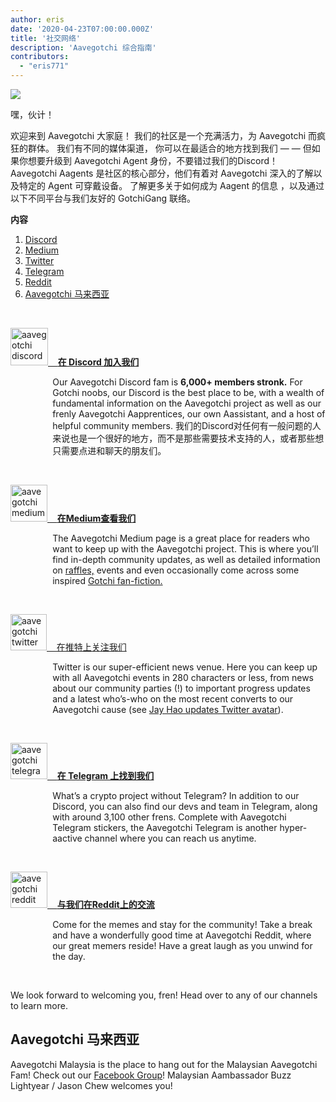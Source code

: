 ```yaml
---
author: eris
date: '2020-04-23T07:00:00.000Z'
title: '社交网络'
description: 'Aavegotchi 综合指南'
contributors:
  - "eris771"
---
```


<div class="headerImageContainer">
<img src="/socialmedia/alfredgotchiwelcome.png" class="headerImage">
<p class="headerImageText">嘿，伙计！</p>
</div>

欢迎来到 Aavegotchi 大家庭！ 我们的社区是一个充满活力，为 Aavegotchi 而疯狂的群体。 我们有不同的媒体渠道， 你可以在最适合的地方找到我们 — — 但如果你想要升级到 Aavegotchi Agent 身份，不要错过我们的Discord！ Aavegotchi Aagents 是社区的核心部分，他们有着对 Aavegotchi 深入的了解以及特定的 Agent 可穿戴设备。 了解更多关于如何成为 Aagent 的信息 ，以及通过以下不同平台与我们友好的 GotchiGang 联络。

<a name="Discord"></a>

<div class="contentsBox">

**内容**

<ol>
<li><a href=#Discord>Discord</a></li>
<li><a href=#Medium>Medium</a></li>
<li><a href=#Twitter>Twitter</a></li>
<li><a href=#Telegram>Telegram</a></li>
<li><a href=#Reddit>Reddit</a></li>
<li><a href=#aavegotchi-malaysia>Aavegotchi 马来西亚</a></li>
</ol>

</div>

&nbsp;

<a href="https://discord.com/invite/NPwnWB6" target = "_blank"><img src="/socialmedia/discord.png" alt = "aavegotchi discord" width="60" height="60"> &nbsp;&nbsp;&nbsp;**在 Discord 加入我们**</a>

<p style="margin-left: 4.8em">Our Aavegotchi Discord fam is <b>6,000+ members stronk.</b> For Gotchi noobs, our Discord is the best place to be, with a wealth of
 fundamental information on the Aavegotchi project as well as our frenly Aavegotchi Aapprentices, our own Aassistant, and a host of helpful community members.  
我们的Discord对任何有一般问题的人来说也是一个很好的地方，而不是那些需要技术支持的人，或者那些想只需要点进和聊天的朋友们。 </p>

<a name="Medium"></a>

&nbsp;<a name="Twitter"></a>

<a href="https://aavegotchi.medium.com/" target = "_blank"><img src="/socialmedia/medium.png" alt = "aavegotchi medium" width="59" height="59"> &nbsp;&nbsp;&nbsp;**在Medium查看我们**</a>

<p style="margin-left: 4.8em">The Aavegotchi Medium page is a great place for readers who want to keep up with the Aavegotchi project. This is where you’ll find in-depth community updates, 
as well as detailed information on <a href="https://aavegotchi.medium.com/aavegotchi-raffles-a-frenly-guide-66f624c9bc60">raffles,</a> events and even occasionally come across some inspired <a href = "https://aavegotchi.medium.com/anon-and-the-green-ticket-5776969b3a69">Gotchi fan-fiction.</a></p>

&nbsp;<a name="Telegram"></a>

<a href="https://twitter.com/aavegotchi" target = "_blank"><img class="socialmedia" src="/socialmedia/twitter.png" alt = "aavegotchi twitter" width="58" height="58"> &nbsp;&nbsp;&nbsp;在推特上关注我们</a>

<p style="margin-left: 4.8em">Twitter is our super-efficient news venue. Here you can keep up with all Aavegotchi events in 280 characters or less, from news
 about our community parties (!) to important progress updates and a latest who’s-who on the most recent converts to our Aavegotchi cause 
(see <a href=https://twitter.com/aavegotchi/status/1313813072717389824">Jay Hao updates 
Twitter avatar</a>).</p>

&nbsp;

<a href="https://t.me/aavegotchi" target = "_blank"><img class="socialmedia" src="/socialmedia/telegram.png" alt = "aavegotchi telegram" width="59" height="58"> &nbsp;&nbsp;&nbsp;**在 Telegram 上找到我们**</a>

<p style="margin-left: 4.8em">What’s a crypto project without Telegram? In addition to our Discord, you can also find our devs and team in Telegram, along with 
around 3,100 other frens. Complete with Aavegotchi Telegram stickers, the Aavegotchi Telegram is another hyper-aactive channel where you can reach us anytime. </p>

&nbsp;<a name="Reddit"></a>

<a href="https://www.reddit.com/r/Aavegotchi/" target = "_blank"><img class="socialmedia" src="/socialmedia/reddit.jpg" alt = "aavegotchi reddit" width="59" height="58"> &nbsp;&nbsp;&nbsp;**与我们在Reddit上的交流**</a>

<p style="margin-left: 4.8em">Come for the memes and stay for the community! Take a break and have a wonderfully good time at Aavegotchi Reddit, where our great memers reside! Have a great laugh as you unwind for the day.</p>

&nbsp;

We look forward to welcoming you, fren! Head over to any of our channels to learn more.

## Aavegotchi 马来西亚

Aavegotchi Malaysia is the place to hang out for the Malaysian Aavegotchi Fam! Check out our [Facebook Group](https://www.facebook.com/groups/aavegotchimalaysia)! Malaysian Aambassador Buzz Lightyear / Jason Chew welcomes you!





